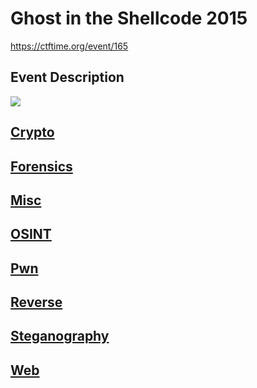 # Ghost in the Shellcode 2015

https://ctftime.org/event/165

## Event Description

<img src=https://ghostintheshellcode.com/2014-teaser/gtav-gitsv2.png>

## [Crypto](<Crypto>)
## [Forensics](<Forensics>)
## [Misc](<Misc>)
## [OSINT](<OSINT>)
## [Pwn](<Pwn>)
## [Reverse](<Reverse>)
## [Steganography](<Steganography>)
## [Web](<Web>)
